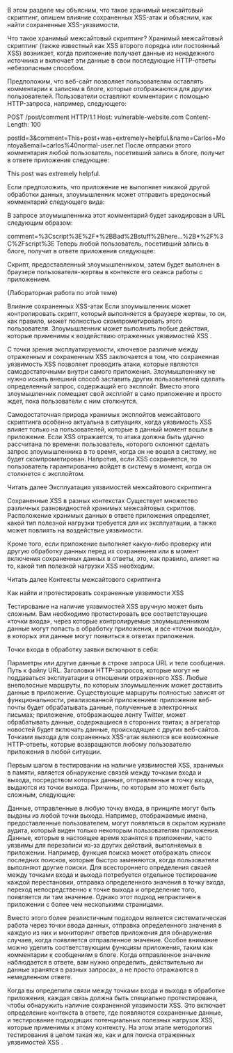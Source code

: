 В этом разделе мы объясним, что такое хранимый межсайтовый скриптинг, опишем влияние сохраненных XSS-атак и объясним, как найти сохраненные XSS-уязвимости.

Что такое хранимый межсайтовый скриптинг?
Хранимый межсайтовый скриптинг (также известный как XSS второго порядка или постоянный XSS) возникает, когда приложение получает данные из ненадежного источника и включает эти данные в свои последующие HTTP-ответы небезопасным способом.

Предположим, что веб-сайт позволяет пользователям оставлять комментарии к записям в блоге, которые отображаются для других пользователей. Пользователи оставляют комментарии с помощью HTTP-запроса, например, следующего:

POST /post/comment HTTP/1.1
Host: vulnerable-website.com
Content-Length: 100

postId=3&comment=This+post+was+extremely+helpful.&name=Carlos+Montoya&email=carlos%40normal-user.net
После отправки этого комментария любой пользователь, посетивший запись в блоге, получит в ответе приложения следующее:

<p>This post was extremely helpful.</p>
Если предположить, что приложение не выполняет никакой другой обработки данных, злоумышленник может отправить вредоносный комментарий следующего вида:

<script>/* Bad stuff here... */</script>
В запросе злоумышленника этот комментарий будет закодирован в URL следующим образом:

comment=%3Cscript%3E%2F*%2BBad%2Bstuff%2Bhere...%2B*%2F%3C%2Fscript%3E
Теперь любой пользователь, посетивший запись в блоге, получит в ответе приложения следующее:

<p><script>/* Bad stuff here... */</script></p>
Скрипт, предоставленный злоумышленником, затем будет выполнен в браузере пользователя-жертвы в контексте его сеанса работы с приложением.

(Лабораторная работа по этой теме)

Влияние сохраненных XSS-атак
Если злоумышленник может контролировать скрипт, который выполняется в браузере жертвы, то он, как правило, может полностью скомпрометировать этого пользователя. Злоумышленник может выполнить любые действия, которые применимы к воздействию отраженных уязвимостей XSS .

С точки зрения эксплуатируемости, ключевое различие между отраженным и сохраненным XSS заключается в том, что сохраненная уязвимость XSS позволяет проводить атаки, которые являются самодостаточными внутри самого приложения. Злоумышленнику не нужно искать внешний способ заставить других пользователей сделать определенный запрос, содержащий его эксплойт. Вместо этого злоумышленник помещает свой эксплойт в само приложение и просто ждет, пока пользователи с ним столкнутся.

Самодостаточная природа хранимых эксплойтов межсайтового скриптинга особенно актуальна в ситуациях, когда уязвимость XSS влияет только на пользователей, которые в данный момент вошли в приложение. Если XSS отражается, то атака должна быть удачно рассчитана по времени: пользователь, которого склоняют сделать запрос злоумышленника в то время, когда он не вошел в систему, не будет скомпрометирован. Напротив, если XSS сохраняется, то пользователь гарантированно войдет в систему в момент, когда он столкнется с эксплойтом.

Читать далее
Эксплуатация уязвимостей межсайтового скриптинга

Сохраненные XSS в разных контекстах
Существует множество различных разновидностей хранимых межсайтовых скриптов. Расположение хранимых данных в ответе приложения определяет, какой тип полезной нагрузки требуется для их эксплуатации, а также может повлиять на воздействие уязвимости.

Кроме того, если приложение выполняет какую-либо проверку или другую обработку данных перед их сохранением или в момент включения сохраненных данных в ответы, это, как правило, влияет на то, какой тип полезной нагрузки XSS необходим.

Читать далее
Контексты межсайтового скриптинга

Как найти и протестировать сохраненные уязвимости XSS

Тестирование на наличие уязвимостей XSS вручную может быть сложным. Вам необходимо протестировать все соответствующие «точки входа», через которые контролируемые злоумышленником данные могут попасть в обработку приложения, и все «точки выхода», в которых эти данные могут появиться в ответах приложения.

Точки входа в обработку заявки включают в себя:

Параметры или другие данные в строке запроса URL и теле сообщения.
Путь к файлу URL.
Заголовки HTTP-запросов, которые могут не поддаваться эксплуатации в отношении отраженного XSS.
Любые внеполосные маршруты, по которым злоумышленник может доставить данные в приложение. Существующие маршруты полностью зависят от функциональности, реализованной приложением: приложение веб-почты будет обрабатывать данные, полученные в электронных письмах; приложение, отображающее ленту Twitter, может обрабатывать данные, содержащиеся в сторонних твитах; а агрегатор новостей будет включать данные, происходящие с других веб-сайтов.
Точками выхода для сохраненных XSS-атак являются все возможные HTTP-ответы, которые возвращаются любому пользователю приложения в любой ситуации.

Первым шагом в тестировании на наличие уязвимостей XSS, хранимых в памяти, является обнаружение связей между точками входа и выхода, посредством которых данные, отправленные в точку входа, выдаются из точки выхода. Причины, по которым это может быть сложным, следующие:

Данные, отправленные в любую точку входа, в принципе могут быть выданы из любой точки выхода. Например, отображаемые имена, предоставленные пользователем, могут появляться в скрытом журнале аудита, который виден только некоторым пользователям приложения.
Данные, которые в настоящее время хранятся в приложении, часто уязвимы для перезаписи из-за других действий, выполняемых в приложении. Например, функция поиска может отображать список последних поисков, которые быстро заменяются, когда пользователи выполняют другие поиски.
Для всестороннего определения связей между точками входа и выхода потребуется отдельное тестирование каждой перестановки, отправка определенного значения в точку входа, переход непосредственно к точке выхода и определение того, появляется ли там значение. Однако этот подход непрактичен в приложении с более чем несколькими страницами.

Вместо этого более реалистичным подходом является систематическая работа через точки ввода данных, отправка определенного значения в каждую из них и мониторинг ответов приложения для обнаружения случаев, когда появляется отправленное значение. Особое внимание можно уделить соответствующим функциям приложения, таким как комментарии к сообщениям в блоге. Когда отправленное значение наблюдается в ответе, вам нужно определить, действительно ли данные хранятся в разных запросах, а не просто отражаются в немедленном ответе.

Когда вы определили связи между точками входа и выхода в обработке приложения, каждая связь должна быть специально протестирована, чтобы обнаружить наличие сохраненной уязвимости XSS. Это включает определение контекста в ответе, где появляются сохраненные данные, и тестирование подходящих потенциальных полезных нагрузок XSS, которые применимы к этому контексту. На этом этапе методология тестирования в целом такая же, как и для поиска отраженных уязвимостей XSS .

